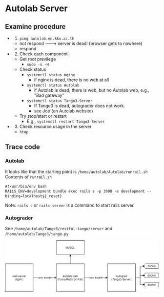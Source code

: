 # Autolab Server

## Examine procedure

  * 1. ```ping autolab.en.kku.ac.th```
    * not respond ---> server is dead! (browser gets to nowhere)
    * respond
  * 2. Check each component
    * Get root previlege
      * ```sudo -s -H```
    * Check status
      * ```systemctl status nginx```
        * if nginx is dead, there is no web at all 
      * ```systemctl status Autolab```
        * if Autolab is dead, there is web, but no Autolab web, e.g., "Bad gateway" 
      * ```systemctl status Tango3-Server```
        * If Tango3 is dead, autograder does not work.
        * see Job (on Autolab website)
    * Try stop/start or restart
      * E.g., ```systemctl restart Tango3-Server```
  * 3. Check resource usage in the server
    * ```htop```

## Trace code

### Autolab
It looks like that the starting point is ```/home/autolab/Autolab/runrail.sh```
Contents of ```runrail.sh```
```
#!/usr/bin/env bash
RAILS_ENV=development bundle exec rails s -p 3000 -e development --binding=localhost${_reset}
```
Note: ```rails s``` or ```rails server``` is a command to start rails server.

### Autograder 
See ```/home/autolab/Tango3/restful-tango/server``` and ```/home/autolab/Tango3/tango.py```
    
![Autolab](https://github.com/tatpongkatanyukul/Autolab/blob/main/tutorial/sys/Autolab_system.png)  
  
